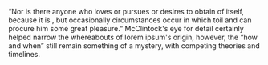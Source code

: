 “Nor is there anyone who loves or pursues or desires to obtain  of itself, because it is , but occasionally circumstances occur in which toil and  can procure him some great pleasure.”
McClintock's eye for detail certainly helped narrow the whereabouts of lorem ipsum's origin, however,
 the “how and when” still remain something of a mystery, with competing theories and timelines.